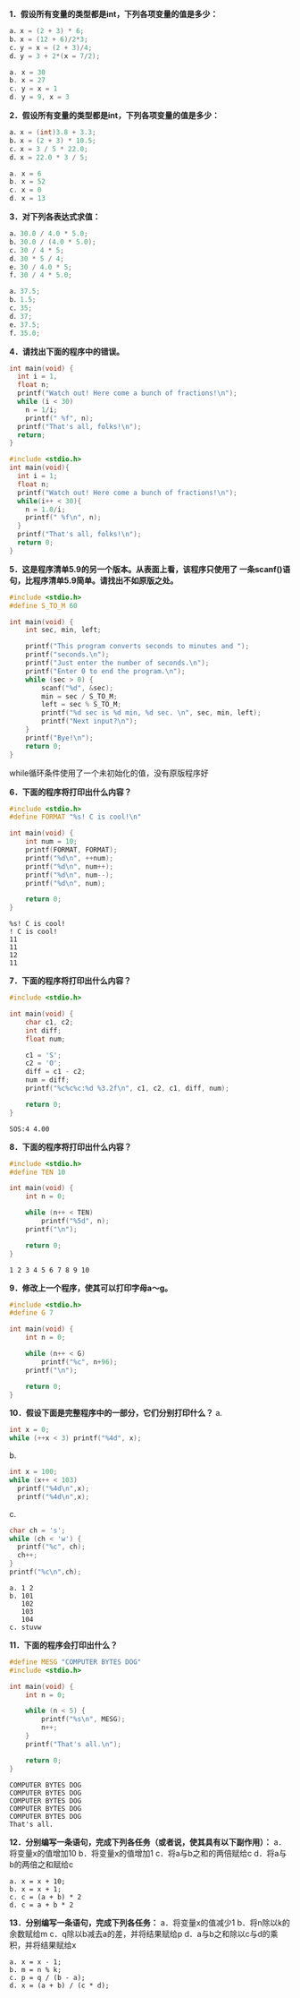**1．假设所有变量的类型都是int，下列各项变量的值是多少：**
```c
a．x = (2 + 3) * 6; 　　
b．x = (12 + 6)/2*3; 　　
c．y = x = (2 + 3)/4; 　　
d．y = 3 + 2*(x = 7/2);
```

```c
a. x = 30
b. x = 27
c. y = x = 1
d. y = 9, x = 3
```



**2．假设所有变量的类型都是int，下列各项变量的值是多少：**
```c
a．x = (int)3.8 + 3.3; 　　
b．x = (2 + 3) * 10.5; 　　
c．x = 3 / 5 * 22.0; 　　
d．x = 22.0 * 3 / 5;
```

```c
a. x = 6
b. x = 52
c. x = 0
d. x = 13
```



**3．对下列各表达式求值：**
```c
a．30.0 / 4.0 * 5.0; 　　
b．30.0 / (4.0 * 5.0); 　　
c．30 / 4 * 5; 　　
d．30 * 5 / 4; 　　
e．30 / 4.0 * 5; 　　
f．30 / 4 * 5.0;
```

```c
a．37.5; 　　
b．1.5; 　　
c．35; 　　
d．37; 　　
e．37.5; 　　
f．35.0;
```



**4．请找出下面的程序中的错误。**

```c
int main(void) {
  int i = 1,
  float n; 
  printf("Watch out! Here come a bunch of fractions!\n"); 
  while (i < 30)
    n = 1/i;
    printf(" %f", n); 
  printf("That's all, folks!\n"); 
  return;
}
```

```c
#include <stdio.h>
int main(void){
  int i = 1;
  float n;
  printf("Watch out! Here come a bunch of fractions!\n");
  while(i++ < 30){
    n = 1.0/i;
    printf(" %f\n", n); 
  }
  printf("That's all, folks!\n"); 
  return 0;
}
```



**5．这是程序清单5.9的另一个版本。从表面上看，该程序只使用了 一条scanf()语句，比程序清单5.9简单。请找出不如原版之处。**
```c
#include <stdio.h>
#define S_TO_M 60

int main(void) {
    int sec, min, left;

    printf("This program converts seconds to minutes and ");
    printf("seconds.\n");
    printf("Just enter the number of seconds.\n");
    printf("Enter 0 to end the program.\n");
    while (sec > 0) {
        scanf("%d", &sec);
        min = sec / S_TO_M;
        left = sec % S_TO_M;
        printf("%d sec is %d min, %d sec. \n", sec, min, left);
        printf("Next input?\n");
    }
    printf("Bye!\n");
    return 0;
}
```

while循环条件使用了一个未初始化的值，没有原版程序好

**6．下面的程序将打印出什么内容？**

```c
#include <stdio.h>
#define FORMAT "%s! C is cool!\n"

int main(void) {
    int num = 10;
    printf(FORMAT, FORMAT);
    printf("%d\n", ++num);
    printf("%d\n", num++);
    printf("%d\n", num--);
    printf("%d\n", num);

    return 0;
}
```

```shell
%s! C is cool!
! C is cool!
11
11
12
11
```



**7．下面的程序将打印出什么内容？**
```c
#include <stdio.h>

int main(void) {
    char c1, c2;
    int diff;
    float num;

    c1 = 'S';
    c2 = 'O';
    diff = c1 - c2;
    num = diff;
    printf("%c%c%c:%d %3.2f\n", c1, c2, c1, diff, num);

    return 0;
}
```

```shell
SOS:4 4.00
```



**8．下面的程序将打印出什么内容？**
```c
#include <stdio.h>
#define TEN 10

int main(void) {
    int n = 0;

    while (n++ < TEN)
        printf("%5d", n);
    printf("\n");

    return 0;
}
```

```shell
1 2 3 4 5 6 7 8 9 10
```



**9．修改上一个程序，使其可以打印字母a～g。**

```c
#include <stdio.h>
#define G 7

int main(void) {
    int n = 0;

    while (n++ < G)
        printf("%c", n+96);
    printf("\n");

    return 0;
}
```



**10．假设下面是完整程序中的一部分，它们分别打印什么？**
a.

```c
int x = 0;
while (++x < 3) printf("%4d", x);
```
b. 
```c
int x = 100;
while (x++ < 103)
  printf("%4d\n",x); 
  printf("%4d\n",x);
```
c.

```c
char ch = 's';
while (ch < 'w') {
  printf("%c", ch);
  ch++; 
} 
printf("%c\n",ch);
```

```shell
a. 1 2
b. 101
   102
   103
   104
c. stuvw
```



**11．下面的程序会打印出什么？**
```c
#define MESG "COMPUTER BYTES DOG"
#include <stdio.h>

int main(void) {
    int n = 0;

    while (n < 5) {
        printf("%s\n", MESG);
        n++;
    }
    printf("That's all.\n");

    return 0;
}
```

```shell
COMPUTER BYTES DOG
COMPUTER BYTES DOG
COMPUTER BYTES DOG
COMPUTER BYTES DOG
COMPUTER BYTES DOG
That's all.
```



**12．分别编写一条语句，完成下列各任务（或者说，使其具有以下副作用）：**
a．将变量x的值增加10
b．将变量x的值增加1
c．将a与b之和的两倍赋给c
d．将a与b的两倍之和赋给c

```shell
a. x = x + 10;
b. x = x + 1;
c. c = (a + b) * 2
d. c = a + b * 2
```



**13．分别编写一条语句，完成下列各任务：**
a．将变量x的值减少1
b．将n除以k的余数赋给m
c．q除以b减去a的差，并将结果赋给p
d．a与b之和除以c与d的乘积，并将结果赋给x

```shell
a. x = x - 1;
b. m = n % k;
c. p = q / (b - a);
d. x = (a + b) / (c * d);
```

